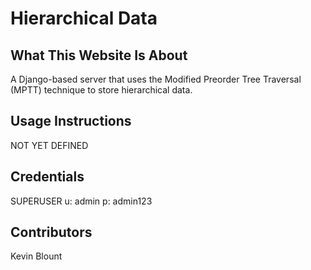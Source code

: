 # Hierarchical Data

## What This Website Is About

A Django-based server that uses the Modified Preorder Tree Traversal (MPTT) technique to store hierarchical data.

## Usage Instructions

NOT YET DEFINED

## Credentials

SUPERUSER
u: admin
p: admin123

## Contributors

Kevin Blount
